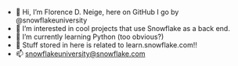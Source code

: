 - 👋 Hi, I’m Florence D. Neige, here on GitHub I go by @snowflakeuniversity
- 👀 I’m interested in cool projects that use Snowflake as a back end. 
- 🌱 I’m currently learning Python (too obvious?)
- 💞️ Stuff stored in here is related to learn.snowflake.com!!
- 📫 snowflakeuniversity@snowflake.com

<!---
snowflakeuniversity/snowflakeuniversity is a ✨ special ✨ repository because its `README.md` (this file) appears on your GitHub profile.
You can click the Preview link to take a look at your changes.
--->
